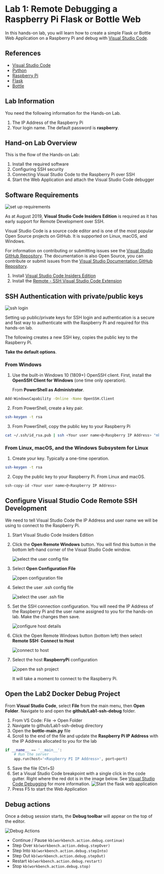 # Lab 1: Remote Debugging a Raspberry Pi Flask or Bottle Web

In this hands-on lab, you will learn how to create a simple Flask or Bottle Web Application on a Raspberry Pi and debug with [Visual Studio Code](https://code.visualstudio.com/).

## References

- [Visual Studio Code](https://code.visualstudio.com/)
- [Python](https://azure.microsoft.com/en-au/services/iot-central/)
- [Raspberry Pi](https://www.raspberrypi.org/)
- [Flask](https://www.fullstackpython.com/flask.html)
- [Bottle](https://bottlepy.org)

## Lab Information

You need the following information for the Hands-on Lab.

1. The IP Address of the Raspberry Pi
1. Your login name. The default password is **raspberry**.

## Hand-on Lab Overview

This is the flow of the Hands-on Lab:

1. Install the required software
2. Configuring SSH security
3. Connecting Visual Studio Code to the Raspberry Pi over SSH
4. Start the Web Application and attach the Visual Studio Code debugger

## Software Requirements

![set up requirements](resources/setup.jpg)

As at August 2019, **Visual Studio Code Insiders Edition** is required as it has early support for Remote Development over SSH.

Visual Studio Code is a source code editor and is one of the most popular Open Source projects on GitHub. It is supported on Linux, macOS, and Windows.

For information on contributing or submitting issues see the [Visual Studio GitHub Repository](https://github.com/microsoft/vscode). The documentation is also Open Source, you can contribute or submit issues from the [Visual Studio Documentation GitHub Repository](https://github.com/microsoft/vscode-docs).

1. Install [Visual Studio Code Insiders Edition](https://code.visualstudio.com/insiders/)
1. Install the [Remote - SSH Visual Studio Code Extension](https://marketplace.visualstudio.com/items?itemName=ms-vscode-remote.remote-ssh)

## SSH Authentication with private/public keys

![ssh login](resources/ssh-login.jpg)

Setting up public/private keys for SSH login and authentication is a secure and fast way to authenticate with the Raspberry Pi and required for this hands-on lab.

The following creates a new SSH key, copies the public key to the Raspberry Pi. 

**Take the default options**.

### From Windows

1. Use the built-in Windows 10 (1809+) OpenSSH client. First, install the **OpenSSH Client for Windows** (one time only operation).

    From **PowerShell as Administrator**.

```bash
Add-WindowsCapability -Online -Name OpenSSH.Client
```

2. From PowerShell, create a key pair.

```bash
ssh-keygen -t rsa
```

3. From PowerShell, copy the public key to your Raspberry Pi

```bash
cat ~/.ssh/id_rsa.pub | ssh <Your user name>@<Raspberry IP Address> "mkdir -p ~/.ssh; cat >> ~/.ssh/authorized_keys"
```

### From Linux, macOS, and the Windows Subsystem for Linux

1. Create your key. Typically a one-time operation.

```bash
ssh-keygen -t rsa
```

2. Copy the public key to your Raspberry Pi. From Linux and macOS.

```bash
ssh-copy-id <Your user name>@<Raspberry IP Address>
```

## Configure Visual Studio Code Remote SSH Development

We need to tell Visual Studio Code the IP Address and user name we will be using to connect to the Raspberry Pi.

1. Start Visual Studio Code Insiders Edition

2. Click the **Open Remote Windows** button. You will find this button in the bottom left-hand corner of the Visual Studio Code window.

    ![select the user config file](resources/vs-code-open-remote-window.png)

3. Select **Open Configuration File**

    ![open configuration file](resources/vs-code-open-configuration.png)

4. Select the user .ssh config file

    ![select the user .ssh file](resources/vs-code-open-config-file.png)

5. Set the SSH connection configuration. You will need the IP Address of the Raspberry Pi and the user name assigned to you for the hands-on lab. Make the changes then save.

    ![configure host details](resources/vs-code-config-host-details.png)

6. Click the Open Remote Windows button (bottom left) then select **Remote SSH: Connect to Host**

    ![connect to host](resources/vs-code-connect-host.png)

7. Select the host **RaspberryPi** configuration

    ![open the ssh project](resources/vs-code-open-ssh-connection.png)

    It will take a moment to connect to the Raspberry Pi.

## Open the Lab2 Docker Debug Project

From **Visual Studio Code**, select **File** from the main menu, then **Open Folder**. Navigate to and open the **github/Lab1-ssh-debug** folder.

1. From VS Code: File -> Open Folder
2. Navigate to github/Lab1-ssh-debug directory
3. Open the **bottle-main.py** file
4. Scroll to the end of the file and update the **Raspberry Pi IP Address** with the IP Address allocated to you for the lab

```python
if __name__ == '__main__':
    # Run the server
    app.run(host='<Raspberry PI IP Address>', port=port)
```
5. Save the file (Ctrl+S)
6. Set a Visual Studio Code breakpoint with a single click in the code gutter. Right where the red dot is in the image below. See [Visual Studio Code Debugging](https://code.visualstudio.com/docs/editor/debugging) for more information.
![Start the flask web application](resources/vs-code-flash-app.png)
7. Press F5 to start the Web Application

## Debug actions

Once a debug session starts, the **Debug toolbar** will appear on the top of the editor.

![Debug Actions](resources/toolbar.png)

- Continue / Pause `kb(workbench.action.debug.continue)`
- Step Over `kb(workbench.action.debug.stepOver)`
- Step Into `kb(workbench.action.debug.stepInto)`
- Step Out `kb(workbench.action.debug.stepOut)`
- Restart `kb(workbench.action.debug.restart)`
- Stop `kb(workbench.action.debug.stop)`
